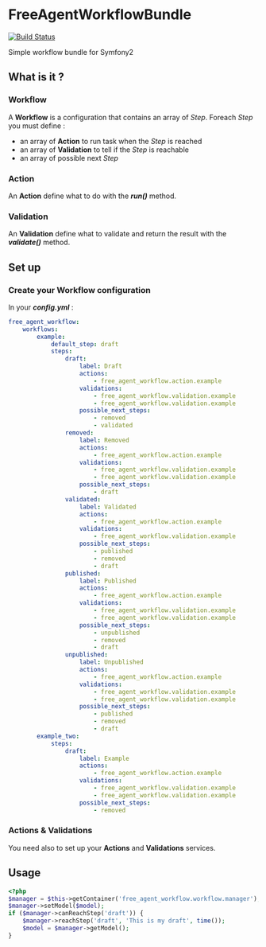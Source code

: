 FreeAgentWorkflowBundle
=======================

[![Build Status](https://secure.travis-ci.org/jeremyFreeAgent/FreeAgentWorkflowBundle.png)](http://travis-ci.org/jeremyFreeAgent/FreeAgentWorkflowBundle)

Simple workflow bundle for Symfony2


What is it ?
------------
### Workflow
A **Workflow** is a configuration that contains an array of *Step*. Foreach *Step* you must define :

- an array of **Action** to run task when the *Step* is reached
- an array of **Validation** to tell if the *Step* is reachable
- an array of possible next *Step*

### Action
An **Action** define what to do with the ***run()*** method.

### Validation
An **Validation** define what to validate and return the result with the ***validate()*** method.

Set up
------
### Create your **Workflow** configuration
In your ***config.yml*** :

```yaml
free_agent_workflow:
    workflows:
        example:
            default_step: draft
            steps:
                draft:
                    label: Draft
                    actions:
                        - free_agent_workflow.action.example
                    validations:
                        - free_agent_workflow.validation.example
                        - free_agent_workflow.validation.example
                    possible_next_steps:
                        - removed
                        - validated
                removed:
                    label: Removed
                    actions:
                        - free_agent_workflow.action.example
                    validations:
                        - free_agent_workflow.validation.example
                        - free_agent_workflow.validation.example
                    possible_next_steps:
                        - draft
                validated:
                    label: Validated
                    actions:
                        - free_agent_workflow.action.example
                    validations:
                        - free_agent_workflow.validation.example
                    possible_next_steps:
                        - published
                        - removed
                        - draft
                published:
                    label: Published
                    actions:
                        - free_agent_workflow.action.example
                    validations:
                        - free_agent_workflow.validation.example
                        - free_agent_workflow.validation.example
                    possible_next_steps:
                        - unpublished
                        - removed
                        - draft
                unpublished:
                    label: Unpublished
                    actions:
                        - free_agent_workflow.action.example
                    validations:
                        - free_agent_workflow.validation.example
                        - free_agent_workflow.validation.example
                    possible_next_steps:
                        - published
                        - removed
                        - draft
        example_two:
            steps:
                draft:
                    label: Example
                    actions:
                        - free_agent_workflow.action.example
                    validations:
                        - free_agent_workflow.validation.example
                        - free_agent_workflow.validation.example
                    possible_next_steps:
                        - removed
```
### Actions & Validations
You need also to set up your **Actions** and **Validations** services.

Usage
-----
```php
<?php
$manager = $this->getContainer('free_agent_workflow.workflow.manager');
$manager->setModel($model);
if ($manager->canReachStep('draft')) {
    $manager->reachStep('draft', 'This is my draft', time());
    $model = $manager->getModel();
}
```
